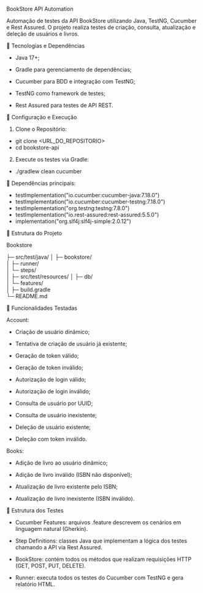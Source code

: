 BookStore API Automation

Automação de testes da API BookStore utilizando Java, TestNG, Cucumber e Rest Assured. O projeto realiza testes de criação, consulta, atualização e deleção de usuários e livros.


🔷 Tecnologias e Dependências

- Java 17+;

- Gradle para gerenciamento de dependências;

- Cucumber para BDD e integração com TestNG;

- TestNG como framework de testes;

- Rest Assured para testes de API REST.


🔷 Configuração e Execução

1. Clone o Repositório: 
- git clone <URL_DO_REPOSITORIO>
- cd bookstore-api

2. Execute os testes via Gradle:
- ./gradlew clean cucumber

🔷 Dependências principais:

- testImplementation("io.cucumber:cucumber-java:7.18.0")
- testImplementation("io.cucumber:cucumber-testng:7.18.0")
- testImplementation("org.testng:testng:7.8.0")
- testImplementation("io.rest-assured:rest-assured:5.5.0")
- implementation("org.slf4j:slf4j-simple:2.0.12")


🔷 Estrutura do Projeto

Bookstore

├─ src/test/java/
│               ├─ bookstore/          
│               ├─ runner/              
│               └─ steps/              
│
├─ src/test/resources/
│               ├─ db/         
│               └─ features/                 
│
├─ build.gradle             
└─ README.md


🔷 Funcionalidades Testadas

Account: 

- Criação de usuário dinâmico;

- Tentativa de criação de usuário já existente;

- Geração de token válido;

- Geração de token inválido;

- Autorização de login válido;

- Autorização de login inválido;

- Consulta de usuário por UUID;

- Consulta de usuário inexistente;

- Deleção de usuário existente;

- Deleção com token inválido.

Books: 

- Adição de livro ao usuário dinâmico;

- Adição de livro inválido (ISBN não disponível);

- Atualização de livro existente pelo ISBN;

- Atualização de livro inexistente (ISBN inválido). 


🔷 Estrutura dos Testes

- Cucumber Features: arquivos .feature descrevem os cenários em linguagem natural (Gherkin).

- Step Definitions: classes Java que implementam a lógica dos testes chamando a API via Rest Assured.

- BookStore: contém todos os métodos que realizam requisições HTTP (GET, POST, PUT, DELETE).

- Runner: executa todos os testes do Cucumber com TestNG e gera relatório HTML.